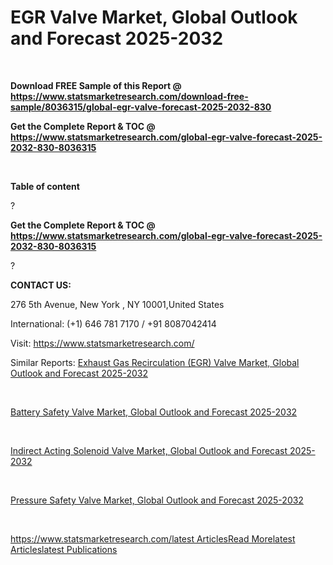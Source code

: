 <h1>EGR Valve Market, Global Outlook and Forecast 2025-2032</h1><br/><p><strong>Download FREE Sample of this Report @ <a href="https://www.statsmarketresearch.com/download-free-sample/8036315/global-egr-valve-forecast-2025-2032-830">https://www.statsmarketresearch.com/download-free-sample/8036315/global-egr-valve-forecast-2025-2032-830</a></strong></p>
 
 
 
 <div><b>Get the Complete Report & TOC @ <a href="https://www.statsmarketresearch.com/global-egr-valve-forecast-2025-2032-830-8036315">https://www.statsmarketresearch.com/global-egr-valve-forecast-2025-2032-830-8036315</a></b></div>
 
 
 
 <p><br />
 
 <b>Table of content</b></p>
 
 
 
 <p>? </p>
 
 
 
 <div><b>Get the Complete Report & TOC @ <a href="https://www.statsmarketresearch.com/global-egr-valve-forecast-2025-2032-830-8036315">https://www.statsmarketresearch.com/global-egr-valve-forecast-2025-2032-830-8036315</a></b></div>
 
 
 
 <p>? </p>
 
 
 
 <p><b>CONTACT US:</b><br />
 
 276 5th Avenue, New York , NY 10001,United States<br />
 
 International: (+1) 646 781 7170 / +91 8087042414<br />
 
 Visit: <a href="https://www.statsmarketresearch.com/">https://www.statsmarketresearch.com/</a><br />
 
 Similar Reports: <a href="https://www.statsmarketresearch.com/global-egr-valve-forecast-2025-2032-830-8036315">Exhaust Gas Recirculation (EGR) Valve Market, Global Outlook and Forecast 2025-2032</a><br />
 
 <br />
 
 <a href="https://www.statsmarketresearch.com/global-egr-valve-forecast-2025-2032-830-8036315">Battery Safety Valve Market, Global Outlook and Forecast 2025-2032</a><br />
 
 <br />
 
 <a href="https://www.statsmarketresearch.com/global-egr-valve-forecast-2025-2032-830-8036315">Indirect Acting Solenoid Valve Market, Global Outlook and Forecast 2025-2032</a><br />
 
 <br />
 
 <a href="https://www.statsmarketresearch.com/global-egr-valve-forecast-2025-2032-830-8036315">Pressure Safety Valve Market, Global Outlook and Forecast 2025-2032</a><br />
 
 <br />
 
 <a href="https://gyeongbokgung.com">https://www.statsmarketresearch.com/</a><a href="https://hallyeomaritime.com">latest Articles</a><a href="https://jingwansa.com">Read More</a><a href="https://nguoiviet.jp/">latest Articles</a><a href="https://www.intelmarketresearch.com/">latest Publications</a></p>